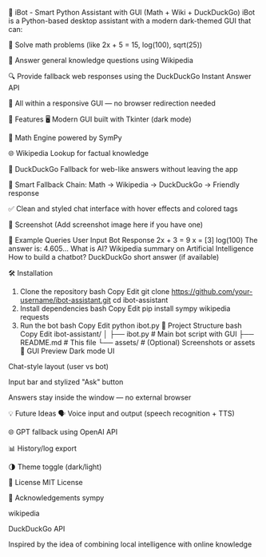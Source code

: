 🧠 iBot - Smart Python Assistant with GUI (Math + Wiki + DuckDuckGo)
iBot is a Python-based desktop assistant with a modern dark-themed GUI that can:

🧮 Solve math problems (like 2x + 5 = 15, log(100), sqrt(25))

📘 Answer general knowledge questions using Wikipedia

🔍 Provide fallback web responses using the DuckDuckGo Instant Answer API

💬 All within a responsive GUI — no browser redirection needed

🚀 Features
🖥️ Modern GUI built with Tkinter (dark mode)

🧠 Math Engine powered by SymPy

🌐 Wikipedia Lookup for factual knowledge

🦆 DuckDuckGo Fallback for web-like answers without leaving the app

🤖 Smart Fallback Chain:
Math → Wikipedia → DuckDuckGo → Friendly response

✅ Clean and styled chat interface with hover effects and colored tags

📸 Screenshot
(Add screenshot image here if you have one)

🧪 Example Queries
User Input	Bot Response
2x + 3 = 9	x = [3]
log(100)	The answer is: 4.605...
What is AI?	Wikipedia summary on Artificial Intelligence
How to build a chatbot?	DuckDuckGo short answer (if available)

🛠️ Installation
1. Clone the repository
bash
Copy
Edit
git clone https://github.com/your-username/ibot-assistant.git
cd ibot-assistant
2. Install dependencies
bash
Copy
Edit
pip install sympy wikipedia requests
3. Run the bot
bash
Copy
Edit
python ibot.py
📁 Project Structure
bash
Copy
Edit
ibot-assistant/
│
├── ibot.py               # Main bot script with GUI
├── README.md             # This file
└── assets/               # (Optional) Screenshots or assets
🎨 GUI Preview
Dark mode UI

Chat-style layout (user vs bot)

Input bar and stylized "Ask" button

Answers stay inside the window — no external browser

💡 Future Ideas
🗣️ Voice input and output (speech recognition + TTS)

🌐 GPT fallback using OpenAI API

📊 History/log export

🌗 Theme toggle (dark/light)

📄 License
MIT License

🙌 Acknowledgements
sympy

wikipedia

DuckDuckGo API

Inspired by the idea of combining local intelligence with online knowledge










